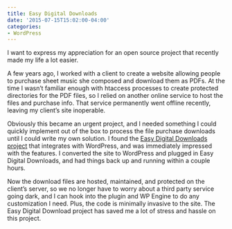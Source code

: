 ```yaml
---
title: Easy Digital Downloads
date: '2015-07-15T15:02:00-04:00'
categories:
- WordPress
---
```

I want to express my appreciation for an open source project that recently made my life a lot easier.

A few years ago, I worked with a client to create a website allowing people to purchase sheet music she composed and download them as PDFs. At the time I wasn’t familiar enough with htaccess processes to create protected directories for the PDF files, so I relied on another online service to host the files and purchase info. That service permanently went offline recently, leaving my client’s site inoperable.

Obviously this became an urgent project, and I needed something I could quickly implement out of the box to process the file purchase downloads until I could write my own solution. I found the <a href="https://wordpress.org/plugins/easy-digital-downloads/" target="_blank">Easy Digital Downloads project</a> that integrates with WordPress, and was immediately impressed with the features. I converted the site to WordPress and plugged in Easy Digital Downloads, and had things back up and running within a couple hours.

Now the download files are hosted, maintained, and protected on the client’s server, so we no longer have to worry about a third party service going dark, and I can hook into the plugin and WP Engine to do any customization I need. Plus, the code is minimally invasive to the site. The Easy Digital Download project has saved me a lot of stress and hassle on this project.
